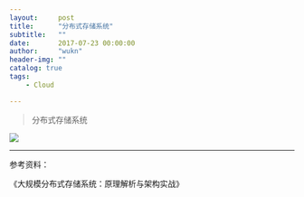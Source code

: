 ```yaml
---
layout:     post
title:      "分布式存储系统"
subtitle:   ""
date:       2017-07-23 00:00:00
author:     "wukn"
header-img: ""
catalog: true
tags:
    - Cloud

---
```


> 分布式存储系统

![](/img/post/cloud/distribute-storage-system.svg)

---

参考资料：

《大规模分布式存储系统：原理解析与架构实战》
